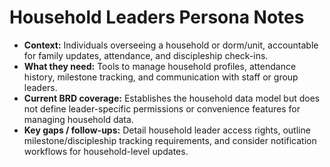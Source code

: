 # Household Leaders Persona Notes

- **Context:** Individuals overseeing a household or dorm/unit, accountable for family updates, attendance, and discipleship check-ins.
- **What they need:** Tools to manage household profiles, attendance history, milestone tracking, and communication with staff or group leaders.
- **Current BRD coverage:** Establishes the household data model but does not define leader-specific permissions or convenience features for managing household data.
- **Key gaps / follow-ups:** Detail household leader access rights, outline milestone/discipleship tracking requirements, and consider notification workflows for household-level updates.
